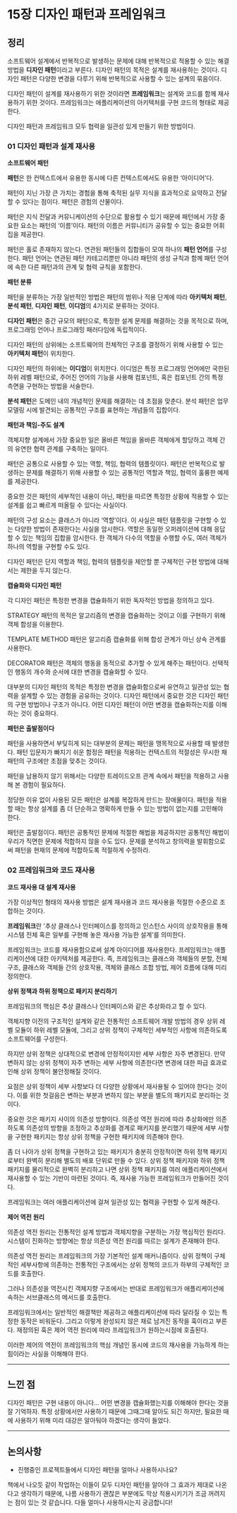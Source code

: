 # 15장 디자인 패턴과 프레임워크

## 정리

소프트웨어 설계에서 반복적으로 발생하는 문제에 대해 반복적으로 적용할 수 있는 해결 방법을 **디자인 패턴**이라고 부른다. 디자인 패턴의 목적은 설계를 재사용하는 것이다. 디자인 패턴은 다양한 변경을 다루기 위해 반복적으로 사용할 수 있는 설계의 묶음이다.

디자인 패턴이 설계를 재사용하기 위한 것이라면 **프레임워크**는 설계와 코드를 함께 재사용하기 위한 것이다. 프레임워크는 애플리케이션의 아키텍처를 구현 코드의 형태로 제공한다.

디자인 패턴과 프레임워크 모두 협력을 일관성 있게 만들기 위한 방법이다.

### 01 디자인 패턴과 설계 재사용

**소프트웨어 패턴**

**패턴**은 한 컨텍스트에서 유용한 동시에 다른 컨텍스트에서도 유용한 ‘아이디어’다.

패턴이 지닌 가장 큰 가치는 경험을 통해 축적된 실무 지식을 효과적으로 요약하고 전달할 수 있다는 점이다. 패턴은 경험의 산물이다.

패턴은 지식 전달과 커뮤니케이션의 수단으로 활용할 수 있기 때문에 패턴에서 가장 중요한 요소는 패턴의 ‘이름’이다. 패턴의 이름은 커뮤니티가 공유할 수 있는 중요한 어휘집을 제공한다.

패턴은 홀로 존재하지 않는다. 연관된 패턴들의 집합들이 모여 하나의 **패턴 언어**를 구성한다. 패턴 언어는 연관된 패턴 카테고리뿐만 아니라 패턴의 생성 규칙과 함께 패턴 언어에 속한 다른 패턴과의 관계 및 협력 규칙을 포함한다.

**패턴 분류**

패턴을 분류하는 가장 일반적인 방법은 패턴의 범위나 적용 단계에 따라 **아키텍처 패턴**, **분석 패턴**, **디자인 패턴**, **이디엄**의 4가지로 분류하는 것이다.

**디자인 패턴**은 중간 규모의 패턴으로, 특정한 설계 문제를 해결하는 것을 목적으로 하며, 프로그래밍 언어나 프로그래밍 패러다임에 독립적이다.

디자인 패턴의 상위에는 소프트웨어의 전체적인 구조를 결정하기 위해 사용할 수 있는 **아키텍처 패턴**이 위치한다.

디자인 패턴의 하위에는 **이디엄**이 위치한다. 이디엄은 특정 프로그래밍 언어에만 국한된 하위 레벨 패턴으로, 주어진 언어의 기능을 사용해 컴포넌트, 혹은 컴포넌트 간의 특정 측면을 구현하는 방법을 서술한다.

**분석 패턴**은 도메인 내의 개념적인 문제를 해결하는 데 초점을 맞춘다. 분석 패턴은 업무 모델링 시에 발견되는 공통적인 구조를 표현하는 개념들의 집합이다.

**패턴과 책임-주도 설계**

객체지향 설계에서 가장 중요한 일은 올바른 책임을 올바른 객체에게 할당하고 객체 간의 유연한 협력 관계를 구축하는 일이다.

패턴은 공통으로 사용할 수 있는 역할, 책임, 협력의 템플릿이다. 패턴은 반복적으로 발생하는 문제를 해결하기 위해 사용할 수 있는 공통적인 역할과 책임, 협력의 훌륭한 예제를 제공한다.

중요한 것은 패턴의 세부적인 내용이 아닌, 패턴을 따르면 특정한 상황에 적용할 수 있는 설계를 쉽고 빠르게 떠올릴 수 있다는 사실이다.

패턴의 구성 요소는 클래스가 아니라 ‘역할’이다. 이 사실은 패턴 템플릿을 구현할 수 있는 다양한 방법이 존재한다는 사실을 암시한다. 역할은 동일한 오퍼레이션에 대해 응답할 수 있는 책임의 집합을 암시한다. 한 객체가 다수의 역할을 수행할 수도, 여러 객체가 하나의 역할을 구현할 수도 있다.

디자인 패턴은 단지 역할과 책임, 협력의 템플릿을 제안할 뿐 구체적인 구현 방법에 대해서는 제한을 두지 않는다.

**캡슐화와 디자인 패턴**

각 디자인 패턴은 특정한 변경을 캡슐화하기 위한 독자적인 방법을 정의하고 있다.

STRATEGY 패턴의 목적은 알고리즘의 변경을 캡슐화하는 것이고 이를 구현하기 위해 객체 합성을 이용한다.

TEMPLATE METHOD 패턴은 알고리즘 캡슐화를 위해 합성 관계가 아닌 상속 관계를 사용한다.

DECORATOR 패턴은 객체의 행동을 동적으로 추가할 수 있게 해주는 패턴이다. 선택적인 행동의 개수와 순서에 대한 변경을 캡슐화할 수 있다.

대부분의 디자인 패턴의 목적은 특정한 변경을 캡슐화함으로써 유연하고 일관성 있는 협력을 설계할 수 있는 경험을 공유하는 것이다. 디자인 패턴에서 중요한 것은 디자인 패턴의 구현 방법이나 구조가 아니다. 어떤 디자인 패턴이 어떤 변경을 캡슐화하는지를 이해하는 것이 중요하다.

**패턴은 출발점이다**

패턴을 사용하면서 부딪히게 되는 대부분의 문제는 패턴을 맹목적으로 사용할 때 발생한다. 패턴 입문자가 빠지기 쉬운 함정은 패턴을 적용하는 컨텍스트의 적절성은 무시한 채 패턴의 구조에만 초점을 맞추는 것이다.

패턴을 남용하지 않기 위해서는 다양한 트레이드오프 관계 속에서 패턴을 적용하고 사용해 본 경험이 필요하다.

정당한 이유 없이 사용된 모든 패턴은 설계를 복잡하게 만드는 장애물이다. 패턴을 적용할 때는 항상 설계를 좀 더 단순하고 명확하게 만들 수 있는 방법이 없는지를 고민해야 한다.

패턴은 출발점이다. 패턴은 공통적인 문제에 적절한 해법을 제공하지만 공통적인 해법이 우리가 직면한 문제에 적합하지 않을 수도 있다. 문제를 분석하고 창의력을 발휘함으로써 패턴을 현재의 문제에 적합하도록 적절하게 수정하라.

### 02 프레임워크와 코드 재사용

**코드 재사용 대 설계 재사용**

가장 이상적인 형태의 재사용 방법은 설계 재사용과 코드 재사용을 적절한 수준으로 조합하는 것이다.

**프레임워크**란 '추상 클래스나 인터페이스를 정의하고 인스턴스 사이의 상호작용을 통해 시스템 전체 혹은 일부를 구현해 놓은 재사용 가능한 설계’를 의미한다.

프레임워크는 코드를 재사용함으로써 설계 아이디어를 재사용한다. 프레임워크는 애플리케이션에 대한 아키텍처를 제공한다. 즉, 프레임워크는 클래스와 객체들의 분할, 전체 구조, 클래스와 객체들 간의 상호작용, 객체와 클래스 조합 방법, 제어 흐름에 대해 미리 정의한다.

**상위 정책과 하위 정책으로 패키지 분리하기**

프레임워크의 핵심은 추상 클래스나 인터페이스와 같은 추상화라고 할 수 있다.

객체지향 이전의 구조적인 설계와 같은 전통적인 소프트웨어 개발 방법의 경우 상위 레벨 모듈이 하위 레벨 모듈에, 그리고 상위 정책이 구체적인 세부적인 사항에 의존하도록 소프트웨어를 구성한다.

하지만 상위 정책은 상대적으로 변경에 안정적이지만 세부 사항은 자주 변경된다. 만약 변하지 않는 상위 정책이 자주 변하는 세부 사항에 의존한다면 변경에 대한 파급 효과로 인해 상위 정책이 불안정해질 것이다.

요점은 상위 정책이 세부 사항보다 더 다양한 상황에서 재사용될 수 있어야 한다는 것이다. 이를 위한 첫걸음은 변하는 부분과 변하지 않는 부분을 별도의 패키지로 분리하는 것이다.

중요한 것은 패키지 사이의 의존성 방향이다. 의존성 역전 원리에 따라 추상화에만 의존하도록 의존성의 방향을 조정하고 추상화를 경계로 패키지를 분리했기 때문에 세부 사항을 구현한 패키지는 항상 상위 정책을 구현한 패키지에 의존해야 한다.

좀 더 나아가 상위 정책을 구현하고 있는 패키지가 충분히 안정적이면 하위 정책 패키지로부터 완벽히 분리해 별도의 배포 단위로 만들 수 있다. 상위 정책 패키지와 하위 정책 패키지를 물리적으로 완벽히 분리하고 나면 상위 정책 패키지를 여러 애플리케이션에서 재사용할 수 있는 기반이 마련된 것이다. 즉, 재사용 가능한 프레임워크가 만들어진 것이다.

프레임워크는 여러 애플리케이션에 걸쳐 일관성 있는 협력을 구현할 수 있게 해준다.

**제어 역전 원리**

의존성 역전 원리는 전통적인 설계 방법과 객체지향을 구분하는 가장 핵심적인 원리다. 시스템이 진화하는 방향에는 항상 의존성 역전 원리를 따르는 설계가 존재해야 한다.

의존성 역전 원리는 프레임워크의 가장 기본적인 설계 매커니즘이다. 상위 정책이 구체적인 세부사항에 의존하는 전통적인 구조에서는 상위 정책의 코드가 하부의 구체적인 코드를 호출한다.

그러나 의존성을 역전시킨 객체지향 구조에서는 반대로 프레임워크가 애플리케이션에 속하는 서브클래스의 메서드를 호출한다.

프레임워크에서는 일반적인 해결책만 제공하고 애플리케이션에 따라 달라질 수 있는 특정한 동작은 비워둔다. 그리고 이렇게 완성되지 않은 채로 남겨진 동작을 훅이라고 부른다. 재정의된 훅은 제어 역전 원리에 따라 프레임워크가 원하는시점에 호출된다.

이러한 제어의 역전이 프레임워크의 핵심 개념인 동시에 코드의 재사용을 가능하게 하는 힘이라는 사실을 이해해야 한다.

---

## 느낀 점

디자인 패턴은 구현 내용이 아니다… 어떤 변경을 캡슐화했는지를 이해해야 한다는 것을 잘 기억하자. 특정 상황에서만 사용하기 때문에 그때그때 알아도 되긴 하지만, 필요한 때에 사용하기 위해 미리 대강은 알아둬야 하겠다는 생각이 들었다.

---

## 논의사항

- 진행중인 프로젝트들에서 디자인 패턴을 얼마나 사용하시나요?

책에서 나오듯 같이 작업하는 이들이 모두 디자인 패턴을 알아야 그 효과가 제대로 나온다고 생각하기 때문에, 나름 사용하기 괜찮은 부분에도 막상 적용시키기가 조금 꺼려지는 점이 있는 것 같습니다. 다들 얼마나 사용하시는지 궁금합니다!